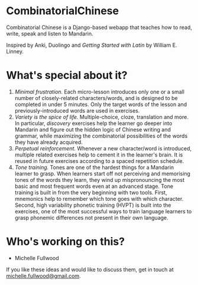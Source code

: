 CombinatorialChinese
====================

Combinatorial Chinese is a Django-based webapp that teaches how to read, write, speak and listen to Mandarin.

Inspired by Anki, Duolingo and _Getting Started with Latin_ by William E. Linney.

What's special about it?
========================

1. *Minimal frustration.* Each micro-lesson introduces only one or a small number of closely-related characters/words, and is designed to be completed in under 5 minutes. Only the target words of the lesson and previously-introduced words are used in exercises.
2. *Variety is the spice of life.* Multiple-choice, cloze, translation and more. In particular, _discovery_ exercises help the learner go deeper into Mandarin and figure out the hidden logic of Chinese writing and grammar, while maximizing the combinatorial possibilities of the words they have already acquired.
3. *Perpetual reinforcement.* Whenever a new character/word is introduced, multiple related exercises help to cement it in the learner's brain. It is reused in future exercises according to a spaced repetition schedule.
4. *Tone training.* Tones are one of the hardest things for a Mandarin learner to grasp. When learners start off not perceiving and memorising tones of the words they learn, they wind up mispronouncing the most basic and most frequent words even at an advanced stage. Tone training is built in from the very beginning with two tools. First, mnemonics help to remember which tone goes with which character. Second, high variability phonetic training (HVPT) is built into the exercises, one of the most successful ways to train language learners to grasp phonemic differences not present in their own language. 

Who's working on this?
======================
- Michelle Fullwood

If you like these ideas and would like to discuss them, get in touch at michelle.fullwood@gmail.com.
